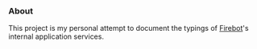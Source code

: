 ### About
This project is my personal attempt to document the typings of [Firebot](https://github.com/crowbartools/Firebot/)'s internal application services.

